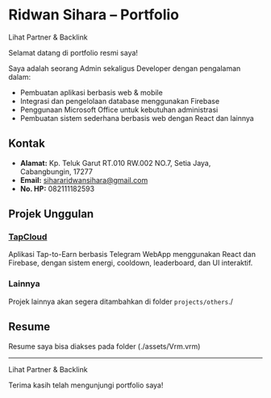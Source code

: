 # Ridwan Sihara – Portfolio



<Link href="/assets/5084525163845560448.vrm" className="text-blue-600 hover:underline font-medium"> 
  Lihat Partner & Backlink
</Link>

Selamat datang di portfolio resmi saya!

Saya adalah seorang Admin sekaligus Developer dengan pengalaman dalam:
- Pembuatan aplikasi berbasis web & mobile
- Integrasi dan pengelolaan database menggunakan Firebase
- Penggunaan Microsoft Office untuk kebutuhan administrasi
- Pembuatan sistem sederhana berbasis web dengan React dan lainnya

## Kontak
- **Alamat:** Kp. Teluk Garut RT.010 RW.002 NO.7, Setia Jaya, Cabangbungin, 17277
- **Email:** sihararidwansihara@gmail.com
- **No. HP:** 082111182593

## Projek Unggulan

### [TapCloud](./projects/tapcloud)
Aplikasi Tap-to-Earn berbasis Telegram WebApp menggunakan React dan Firebase, dengan sistem energi, cooldown, leaderboard, dan UI interaktif.

### Lainnya
Projek lainnya akan segera ditambahkan di folder `projects/others`./

## Resume
Resume saya bisa diakses pada folder (./assets/Vrm.vrm)

---
<Link href="/assets/5084525163845560448.vrm" className="text-blue-600 hover:underline font-medium"> 
  Lihat Partner & Backlink
</Link>

Terima kasih telah mengunjungi portfolio saya!
